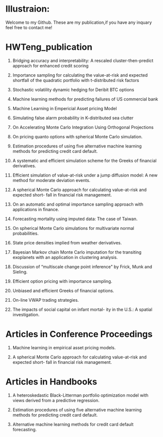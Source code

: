 # Illustraion:
Welcome to my Github. These are my publication,if you have any inquary feel free to contact me! 
# HWTeng_publication
1. Bridging accuracy and interpretability: A rescaled cluster-then-predict approach for enhanced credit scoring

2. Importance sampling for calculating the value-at-risk and expected shortfall of the quadratic portfolio with t-distributed risk factors

3. Stochastic volatility dynamic hedging for Deribit BTC options

4. Machine learning methods for predicting failures of US commercial bank

5. Machine Learning in Empericial Asset pricing Model

6. Simulating false alarm probability in K-distributed sea clutter

7. On Accelerating Monte Carlo Integration Using Orthogonal Projections

8. On pricing quanto options with spherical Monte Carlo simulation. 

9. Estimation procedures of using five alternative machine learning methods for predicting credit card default.

10. A systematic and efficient simulation scheme for the Greeks of financial derivatives.

11. Efficient simulation of value-at-risk under a jump diffusion model: A new method for moderate deviation events.

12. A spherical Monte Carlo approach for calculating value-at-risk and expected short- fall in financial risk management.

13. On an automatic and optimal importance sampling approach with applications in finance. 

14. Forecasting mortality using imputed data: The case of Taiwan.

15. On spherical Monte Carlo simulations for multivariate normal probabilities. 

16. State price densities implied from weather derivatives.

17. Bayesian Markov chain Monte Carlo imputation for the transiting exoplanets with an application in clustering analysis.

18. Discussion of “multiscale change point inference" by Frick, Munk and Sieling. 

19. Efficient option pricing with importance sampling.

20. Unbiased and efficient Greeks of financial options.

21. On-line VWAP trading strategies.

22. The impacts of social capital on infant mortal- ity in the U.S.: A spatial investigation. 

# Articles in Conference Proceedings
1. Machine learning in empirical asset pricing models.
   
2. A spherical Monte Carlo approach for calculating value-at-risk and expected short- fall in financial risk management.

# Articles in Handbooks
1. A heteroskedastic Black-Litterman portfolio optimization model with views derived from a predictive regression.
   
2. Estimation procedures of using five alternative machine learning methods for predicting credit card default.
   
3. Alternative machine learning methods for credit card default forecasting.
   
